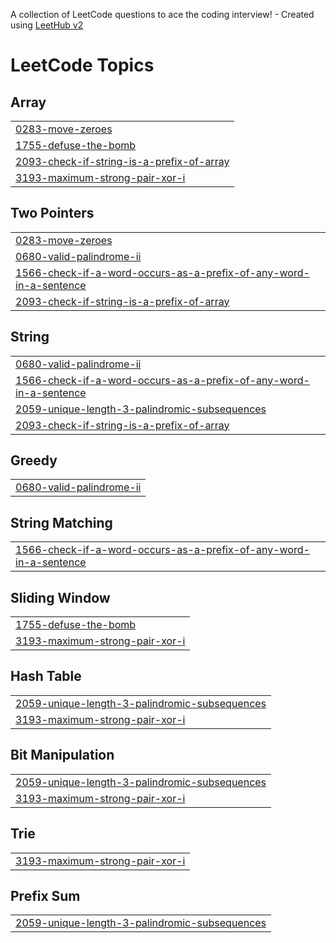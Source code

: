 A collection of LeetCode questions to ace the coding interview! - Created using [LeetHub v2](https://github.com/arunbhardwaj/LeetHub-2.0)
<!---LeetCode Topics Start-->
# LeetCode Topics
## Array
|  |
| ------- |
| [0283-move-zeroes](https://github.com/Yohannes-Maye-01/leet_code/tree/master/0283-move-zeroes) |
| [1755-defuse-the-bomb](https://github.com/Yohannes-Maye-01/leet_code/tree/master/1755-defuse-the-bomb) |
| [2093-check-if-string-is-a-prefix-of-array](https://github.com/Yohannes-Maye-01/leet_code/tree/master/2093-check-if-string-is-a-prefix-of-array) |
| [3193-maximum-strong-pair-xor-i](https://github.com/Yohannes-Maye-01/leet_code/tree/master/3193-maximum-strong-pair-xor-i) |
## Two Pointers
|  |
| ------- |
| [0283-move-zeroes](https://github.com/Yohannes-Maye-01/leet_code/tree/master/0283-move-zeroes) |
| [0680-valid-palindrome-ii](https://github.com/Yohannes-Maye-01/leet_code/tree/master/0680-valid-palindrome-ii) |
| [1566-check-if-a-word-occurs-as-a-prefix-of-any-word-in-a-sentence](https://github.com/Yohannes-Maye-01/leet_code/tree/master/1566-check-if-a-word-occurs-as-a-prefix-of-any-word-in-a-sentence) |
| [2093-check-if-string-is-a-prefix-of-array](https://github.com/Yohannes-Maye-01/leet_code/tree/master/2093-check-if-string-is-a-prefix-of-array) |
## String
|  |
| ------- |
| [0680-valid-palindrome-ii](https://github.com/Yohannes-Maye-01/leet_code/tree/master/0680-valid-palindrome-ii) |
| [1566-check-if-a-word-occurs-as-a-prefix-of-any-word-in-a-sentence](https://github.com/Yohannes-Maye-01/leet_code/tree/master/1566-check-if-a-word-occurs-as-a-prefix-of-any-word-in-a-sentence) |
| [2059-unique-length-3-palindromic-subsequences](https://github.com/Yohannes-Maye-01/leet_code/tree/master/2059-unique-length-3-palindromic-subsequences) |
| [2093-check-if-string-is-a-prefix-of-array](https://github.com/Yohannes-Maye-01/leet_code/tree/master/2093-check-if-string-is-a-prefix-of-array) |
## Greedy
|  |
| ------- |
| [0680-valid-palindrome-ii](https://github.com/Yohannes-Maye-01/leet_code/tree/master/0680-valid-palindrome-ii) |
## String Matching
|  |
| ------- |
| [1566-check-if-a-word-occurs-as-a-prefix-of-any-word-in-a-sentence](https://github.com/Yohannes-Maye-01/leet_code/tree/master/1566-check-if-a-word-occurs-as-a-prefix-of-any-word-in-a-sentence) |
## Sliding Window
|  |
| ------- |
| [1755-defuse-the-bomb](https://github.com/Yohannes-Maye-01/leet_code/tree/master/1755-defuse-the-bomb) |
| [3193-maximum-strong-pair-xor-i](https://github.com/Yohannes-Maye-01/leet_code/tree/master/3193-maximum-strong-pair-xor-i) |
## Hash Table
|  |
| ------- |
| [2059-unique-length-3-palindromic-subsequences](https://github.com/Yohannes-Maye-01/leet_code/tree/master/2059-unique-length-3-palindromic-subsequences) |
| [3193-maximum-strong-pair-xor-i](https://github.com/Yohannes-Maye-01/leet_code/tree/master/3193-maximum-strong-pair-xor-i) |
## Bit Manipulation
|  |
| ------- |
| [2059-unique-length-3-palindromic-subsequences](https://github.com/Yohannes-Maye-01/leet_code/tree/master/2059-unique-length-3-palindromic-subsequences) |
| [3193-maximum-strong-pair-xor-i](https://github.com/Yohannes-Maye-01/leet_code/tree/master/3193-maximum-strong-pair-xor-i) |
## Trie
|  |
| ------- |
| [3193-maximum-strong-pair-xor-i](https://github.com/Yohannes-Maye-01/leet_code/tree/master/3193-maximum-strong-pair-xor-i) |
## Prefix Sum
|  |
| ------- |
| [2059-unique-length-3-palindromic-subsequences](https://github.com/Yohannes-Maye-01/leet_code/tree/master/2059-unique-length-3-palindromic-subsequences) |
<!---LeetCode Topics End-->